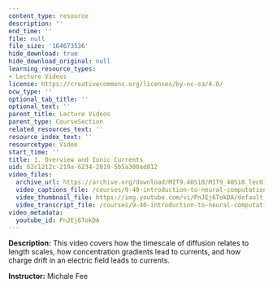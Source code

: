 ```yaml
---
content_type: resource
description: ''
end_time: ''
file: null
file_size: '164673536'
hide_download: true
hide_download_original: null
learning_resource_types:
- Lecture Videos
license: https://creativecommons.org/licenses/by-nc-sa/4.0/
ocw_type: ''
optional_tab_title: ''
optional_text: ''
parent_title: Lecture Videos
parent_type: CourseSection
related_resources_text: ''
resource_index_text: ''
resourcetype: Video
start_time: ''
title: 1. Overview and Ionic Currents
uid: 62c1212c-219a-6234-2019-5b5a300ad812
video_files:
  archive_url: https://archive.org/download/MIT9.40S18/MIT9_40S18_lec01_300k.mp4
  video_captions_file: /courses/9-40-introduction-to-neural-computation-spring-2018/399d605b2735501181349e09866c4ea2_PnJEj6TokDA.vtt
  video_thumbnail_file: https://img.youtube.com/vi/PnJEj6TokDA/default.jpg
  video_transcript_file: /courses/9-40-introduction-to-neural-computation-spring-2018/a5bf6224bd922563347674f6835a7981_PnJEj6TokDA.pdf
video_metadata:
  youtube_id: PnJEj6TokDA
---
```


**Description:** This video covers how the timescale of diffusion relates to length scales, how concentration gradients lead to currents, and how charge drift in an electric field leads to currents.

**Instructor:** Michale Fee

